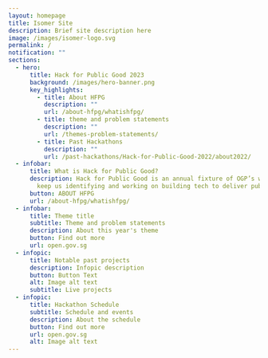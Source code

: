 ```yaml
---
layout: homepage
title: Isomer Site
description: Brief site description here
image: /images/isomer-logo.svg
permalink: /
notification: ""
sections:
  - hero:
      title: Hack for Public Good 2023
      background: /images/hero-banner.png
      key_highlights:
        - title: About HFPG
          description: ""
          url: /about-hfpg/whatishfpg/
        - title: theme and problem statements
          description: ""
          url: /themes-problem-statements/
        - title: Past Hackathons
          description: ""
          url: /past-hackathons/Hack-for-Public-Good-2022/about2022/
  - infobar:
      title: What is Hack for Public Good?
      description: Hack for Public Good is an annual fixture of OGP’s way of work to
        keep us identifying and working on building tech to deliver public good.
      button: ABOUT HFPG
      url: /about-hfpg/whatishfpg/
  - infobar:
      title: Theme title
      subtitle: Theme and problem statements
      description: About this year's theme
      button: Find out more
      url: open.gov.sg
  - infopic:
      title: Notable past projects
      description: Infopic description
      button: Button Text
      alt: Image alt text
      subtitle: Live projects
  - infopic:
      title: Hackathon Schedule
      subtitle: Schedule and events
      description: About the schedule
      button: Find out more
      url: open.gov.sg
      alt: Image alt text
---
```

